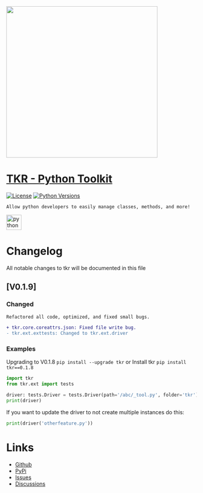 <div id="header">
  <img src="https://i.ibb.co/gr1sM66/image-removebg-preview-2023-11-16-T193131-291.png" width="400"/>
</div>

# [TKR - Python Toolkit](https://pypi.org/project/tkr/)
[![License](https://img.shields.io/badge/license-MIT-blue.svg)](https://github.com/toolkitr/tkr/blob/main/LICENSE)
[![Python Versions](https://img.shields.io/badge/python-3.10%20|%203.11%20|%203.12%20-blue)](https://www.python.org/downloads/)

```Allow python developers to easily manage classes, methods, and more!```
<p align="left"> <a href="https://www.python.org" target="_blank" rel="noreferrer"> <img src="https://raw.githubusercontent.com/devicons/devicon/master/icons/python/python-original.svg" alt="python" width="40" height="40"/></a></p>

# Changelog

All notable changes to tkr will be documented in this file

## [V0.1.9]

### Changed
```diff
Refactored all code, optimized, and fixed small bugs.

+ tkr.core.coreattrs.json: Fixed file write bug.
- tkr.ext.exttests: Changed to tkr.ext.driver
```

### Examples

Upgrading to V0.1.8
`pip install --upgrade tkr`
or Install tkr
`pip install tkr==0.1.8`

```python
import tkr
from tkr.ext import tests

driver: tests.Driver = tests.Driver(path='/abc/_tool.py', folder='tkr') # Defaults to test/README.md which provides info on the latest testing files.
print(driver)
```
If you want to update the driver to not create multiple instances do this:
```python
print(driver('otherfeature.py'))
```

# Links
- [Github](https://github.com/toolkitr/tkr)
- [PyPi](https://pypi.org/project/tkr)
- [Issues](https://github.com/toolkitr/tkr/issues)
- [Discussions](https://github.com/toolkitr/tkr/discussions)
